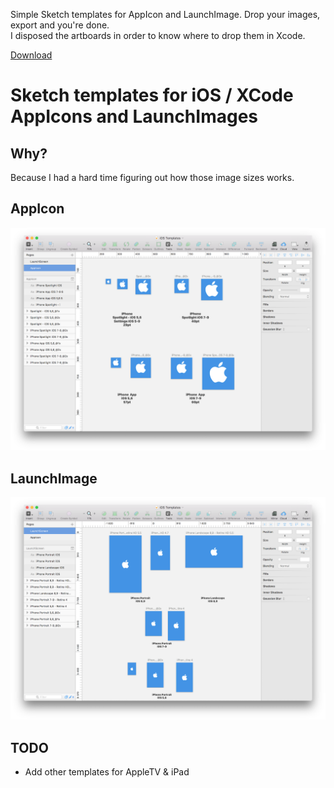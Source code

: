 Simple Sketch templates for AppIcon and LaunchImage. Drop your images, export and you're done.  
I disposed the artboards in order to know where to drop them in Xcode.

[Download](https://github.com/nimzco/sketch-templates-appicons-launchimages/raw/master/iOS_Templates_AppIcon_LaunchImage.sketch)

# Sketch templates for iOS / XCode AppIcons and LaunchImages

## Why?

Because I had a hard time figuring out how those image sizes works.

## AppIcon

![Template AppIcon](https://github.com/nimzco/sketch-templates-appicons-launchimages/raw/master/img/Template_AppIcon.png "Template AppIcon")

## LaunchImage

![Template LaunchImage](https://github.com/nimzco/sketch-templates-appicons-launchimages/raw/master/img/Template_LaunchImage.png "Template LaunchImage")

## TODO 

- Add other templates for AppleTV & iPad
